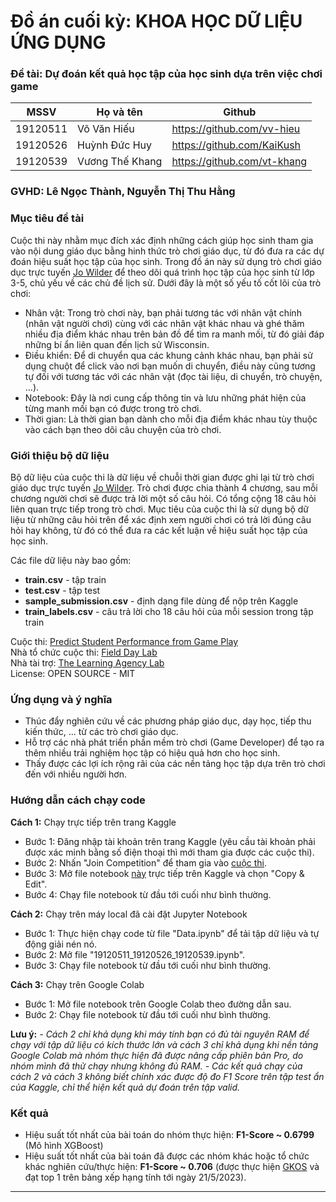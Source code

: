 # Đồ án cuối kỳ: KHOA HỌC DỮ LIỆU ỨNG DỤNG

### Đề tài: Dự đoán kết quả học tập của học sinh dựa trên việc chơi game

| MSSV     | Họ và tên       | Github                      |
|----------|-----------------|-----------------------------|
| 19120511 | Võ Văn Hiếu     | https://github.com/vv-hieu  |
| 19120526 | Huỳnh Đức Huy   | https://github.com/KaiKush  |
| 19120539 | Vương Thế Khang | https://github.com/vt-khang |

### GVHD: Lê Ngọc Thành, Nguyễn Thị Thu Hằng

### Mục tiêu đề tài

Cuộc thi này nhằm mục đích xác định những cách giúp học sinh tham gia vào nội dung giáo dục bằng hinh thức trò chơi giáo dục, từ đó đưa ra các dự đoán hiệu suất học tập của học sinh. Trong đồ án này sử dụng trò chơi giáo dục trực tuyến [Jo Wilder](https://pbswisconsineducation.org/jowilder/play-the-game) để theo dõi quá trình học tập của học sinh từ lớp 3-5, chủ yếu về các chủ đề lịch sử. Dưới đây là một số yếu tố cốt lõi của trò chơi:
- Nhân vật: Trong trò chơi này, bạn phải tương tác với nhân vật chính (nhân vật người chơi) cùng với các nhân vật khác nhau và ghé thăm nhiều địa điểm khác nhau trên bản đồ để tìm ra manh mối, từ đó giải đáp những bí ẩn liên quan đến lịch sử Wisconsin.
- Điều khiển: Để di chuyển qua các khung cảnh khác nhau, bạn phải sử dụng chuột để click vào nơi bạn muốn di chuyển, điều này cũng tương tự đối với tương tác với các nhân vật (đọc tài liệu, di chuyển, trò chuyện, ...).
- Notebook: Đây là nơi cung cấp thông tin và lưu những phát hiện của từng manh mối bạn có được trong trò chơi.
- Thời gian: Là thời gian bạn dành cho mỗi địa điểm khác nhau tùy thuộc vào cách bạn theo dõi câu chuyện của trò chơi.

### Giới thiệu bộ dữ liệu

Bộ dữ liệu của cuộc thi là dữ liệu về chuỗi thời gian được ghi lại từ trò chơi giáo dục trực tuyến [Jo Wilder](https://pbswisconsineducation.org/jowilder/play-the-game). Trò chơi được chia thành 4 chương, sau mỗi chương người chơi sẽ được trả lời một số câu hỏi. Có tổng cộng 18 câu hỏi liên quan trực tiếp trong trò chơi. Mục tiêu của cuộc thi là sử dụng bộ dữ liệu từ những câu hỏi trên để xác định xem người chơi có trả lời đúng câu hỏi hay không, từ đó có thể đưa ra các kết luận về hiệu suất học tập của học sinh.

Các file dữ liệu này bao gồm:
- **train.csv** - tập train
- **test.csv** - tập test
- **sample_submission.csv** - định dạng file dùng để nộp trên Kaggle
- **train_labels.csv** - câu trả lời cho 18 câu hỏi của mỗi session trong tập train

Cuộc thi: [Predict Student Performance from Game Play](https://www.kaggle.com/competitions/predict-student-performance-from-game-play) \
Nhà tổ chức cuộc thi: [Field Day Lab](https://fielddaylab.wisc.edu) \
Nhà tài trợ: [The Learning Agency Lab](https://www.the-learning-agency-lab.com) \
License: OPEN SOURCE - MIT

### Ứng dụng và ý nghĩa

- Thúc đẩy nghiên cứu về các phương pháp giáo dục, dạy học, tiếp thu kiến thức, ... từ các trò chơi giáo dục.
- Hỗ trợ các nhà phát triển phần mềm trò chơi (Game Developer) để tạo ra thêm nhiều trải nghiệm học tập có hiệu quả hơn cho học sinh.
- Thấy được các lợi ích rộng rãi của các nền tảng học tập dựa trên trò chơi đến với nhiều người hơn.

### Hướng dẫn cách chạy code
**Cách 1:** Chạy trực tiếp trên trang Kaggle
- Bước 1: Đăng nhập tài khoản trên trang Kaggle (yêu cầu tài khoản phải được xác minh bằng số điện thoại thì mới tham gia được các cuộc thi).
- Bước 2: Nhấn "Join Competition" để tham gia vào [cuộc thi](https://www.kaggle.com/competitions/predict-student-performance-from-game-play).
- Bước 3: Mở file notebook [này]() trực tiếp trên Kaggle và chọn "Copy & Edit".
- Bước 4: Chạy file notebook từ đầu tới cuối như bình thường.

**Cách 2:** Chạy trên máy local đã cài đặt Jupyter Notebook
- Bước 1: Thực hiện chạy code từ file "Data.ipynb" để tải tập dữ liệu và tự động giải nén nó.
- Bước 2: Mở file "19120511_19120526_19120539.ipynb".
- Bước 3: Chạy file notebook từ đầu tới cuối như bình thường.

**Cách 3:** Chạy trên Google Colab
- Bước 1: Mở file notebook trên Google Colab theo đường dẫn sau.
- Bước 2: Chạy file notebook từ đầu tới cuối như bình thường.

**Lưu ý:** 
*- Cách 2 chỉ khả dụng khi máy tính bạn có đủ tài nguyên RAM để chạy với tập dữ liệu có kích thước lớn và cách 3 chỉ khả dụng khi nền tảng Google Colab mà nhóm thực hiện đã được nâng cấp phiên bản Pro, do nhóm mình đã thử chạy nhưng không đủ RAM.*
*- Các kết quả chạy của cách 2 và cách 3 không biết chính xác được độ đo F1 Score trên tập test ẩn của Kaggle, chỉ thể hiện kết quả dự đoán trên tập valid.*

### Kết quả
- Hiệu suất tốt nhất của bài toán do nhóm thực hiện: **F1-Score ~ 0.6799** (Mô hình XGBoost)
- Hiệu suất tốt nhất của bài toán đã được các nhóm khác hoặc tổ chức khác nghiên cứu/thực hiện: **F1-Score ~ 0.706** (được thực hiện [GKOS](https://www.kaggle.com/competitions/predict-student-performance-from-game-play/leaderboard) và đạt top 1 trên bảng xếp hạng tính tới ngày 21/5/2023).

---
